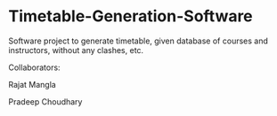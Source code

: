 # Timetable-Generation-Software

Software project to generate timetable, given database of courses and instructors, without any clashes, etc.

Collaborators:

Rajat Mangla

Pradeep Choudhary
